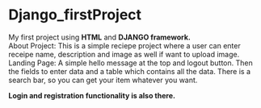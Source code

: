 # Django_firstProject
My first project using <b>HTML</b> and <b>DJANGO framework.</b><br>
About Project: This is a simple reciepe project where a user can enter receipe name, description and image as well if want to upload image.
Landing Page: A simple hello message at the top and logout button.
Then the fields to enter data and a table which contains all the data.
There is a search bar, so you can get your item whatever you want.

<b> Login and registration functionality is also there. <b>
